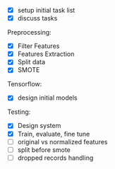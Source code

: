 - [x] setup initial task list
- [x] discuss tasks

Preprocessing:
- [x] Filter Features
- [x] Features Extraction
- [x] Split data
- [x] SMOTE

Tensorflow:
- [x] design initial models

Testing:
- [x] Design system
- [x] Train, evaluate, fine tune
- [ ] original vs normalized features
- [ ] split before smote
- [ ] dropped records handling